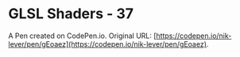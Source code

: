 # GLSL Shaders - 37

A Pen created on CodePen.io. Original URL: [https://codepen.io/nik-lever/pen/gEoaez](https://codepen.io/nik-lever/pen/gEoaez).

